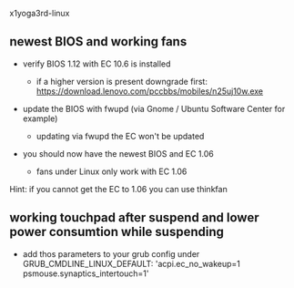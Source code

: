 x1yoga3rd-linux

## newest BIOS and working fans
- verify BIOS 1.12 with EC 10.6 is installed
  - if a higher version is present downgrade first: https://download.lenovo.com/pccbbs/mobiles/n25uj10w.exe
  
- update the BIOS with fwupd (via Gnome / Ubuntu Software Center for example)
  - updating via fwupd the EC won't be updated
  
- you should now have the newest BIOS and EC 1.06
  - fans under Linux only work with EC 1.06
  
Hint: if you cannot get the EC to 1.06 you can use thinkfan

## working touchpad after suspend and lower power consumtion while suspending
- add thos parameters to your grub config under GRUB_CMDLINE_LINUX_DEFAULT:
  'acpi.ec_no_wakeup=1 psmouse.synaptics_intertouch=1'


